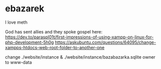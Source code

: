 # ebazarek
I love meth

God has sent allies and they spoke gospel here:
https://dev.to/paraspl01t/first-impressions-of-using-xampp-on-linux-for-php-development-5h0g
https://askubuntu.com/questions/64095/change-xampps-htdocs-web-root-folder-to-another-one

change ./website/instance & ./website/instance/bazabazarka.sqlite owner to
www-data
